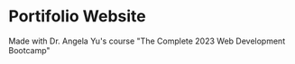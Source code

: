 # Portifolio Website 
Made with Dr. Angela Yu's course "The Complete 2023 Web Development Bootcamp"
